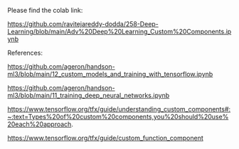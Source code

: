 Please find the colab link:

https://github.com/ravitejareddy-dodda/258-Deep-Learning/blob/main/Adv%20Deep%20Learning_Custom%20Components.ipynb

References:

https://github.com/ageron/handson-ml3/blob/main/12_custom_models_and_training_with_tensorflow.ipynb

https://github.com/ageron/handson-ml3/blob/main/11_training_deep_neural_networks.ipynb

https://www.tensorflow.org/tfx/guide/understanding_custom_components#:~:text=Types%20of%20custom%20components,you%20should%20use%20each%20approach.

https://www.tensorflow.org/tfx/guide/custom_function_component

